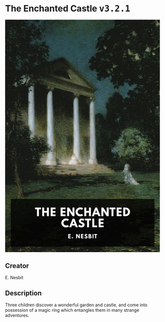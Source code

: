 
# The Enchanted Castle <kbd>v3.2.1</kbd>

<center>
  <img src="./cover-1024.jpg"/>
</center>

## Creator
E. Nesbit

## Description
Three children discover a wonderful garden and castle, and come into possession of a magic ring which entangles them in many strange adventures.
